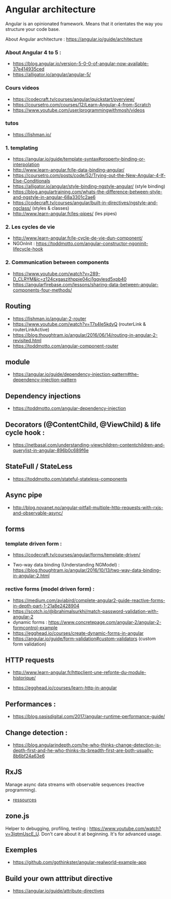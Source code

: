 # Angular architecture

Angular is an opinionated framework.
Means that it orientates the way you structure your code base.

About Angular architecture : https://angular.io/guide/architecture

### About Angular 4 to 5 : 

* https://blog.angular.io/version-5-0-0-of-angular-now-available-37e414935ced
* https://alligator.io/angular/angular-5/

### Cours videos

* https://codecraft.tv/courses/angular/quickstart/overview/
* https://coursetro.com/courses/12/Learn-Angular-4-from-Scratch
* https://www.youtube.com/user/programmingwithmosh/videos

### tutos

* https://lishman.io/

### 1. templating

* https://angular.io/guide/template-syntax#property-binding-or-interpolation
* http://www.learn-angular.fr/le-data-binding-angular/
* https://coursetro.com/posts/code/52/Trying-out-the-New-Angular-4-If-Else-Conditionals
* https://alligator.io/angular/style-binding-ngstyle-angular/ (style binding)
* https://blog.angulartraining.com/whats-the-difference-between-style-and-ngstyle-in-angular-68a3301c2ae6
* https://codecraft.tv/courses/angular/built-in-directives/ngstyle-and-ngclass/ (styles & classes)
* http://www.learn-angular.fr/les-pipes/ (les pipes)

### 2. Les cycles de vie

* http://www.learn-angular.fr/le-cycle-de-vie-dun-component/
* NGOnInit : https://toddmotto.com/angular-constructor-ngoninit-lifecycle-hook

### 2. Communication between components

* https://www.youtube.com/watch?v=289-D_CLRYM&lc=z124cxgaszithppje04cj1gqylesd5xpb40
* https://angularfirebase.com/lessons/sharing-data-between-angular-components-four-methods/

## Routing

* https://lishman.io/angular-2-router
* https://www.youtube.com/watch?v=T7s4Ie5kdyQ (routerLink & routerLinkActive)
* https://blog.thoughtram.io/angular/2016/06/14/routing-in-angular-2-revisited.html
* https://toddmotto.com/angular-component-router

## module

* https://angular.io/guide/dependency-injection-pattern#the-dependency-injection-pattern

## Dependency injections

* https://toddmotto.com/angular-dependency-injection

## Decorators (@ContentChild, @ViewChild) & life cycle hook :

* https://netbasal.com/understanding-viewchildren-contentchildren-and-querylist-in-angular-896b0c689f6e

## StateFull / StateLess

* https://toddmotto.com/stateful-stateless-components

## Async pipe

* http://blog.novanet.no/angular-pitfall-multiple-http-requests-with-rxjs-and-observable-async/

## forms

### template driven form :

* https://codecraft.tv/courses/angular/forms/template-driven/

* Two-way data binding (Understanding NGModel) : https://blog.thoughtram.io/angular/2016/10/13/two-way-data-binding-in-angular-2.html

### rective forms (model driven form) : 

* https://medium.com/aviabird/complete-angular2-guide-reactive-forms-in-depth-part-1-21a8e2428904
* https://scotch.io/@ibrahimalsurkhi/match-password-validation-with-angular-2
* dynamic forms  : https://www.concretepage.com/angular-2/angular-2-formcontrol-example
* https://egghead.io/courses/create-dynamic-forms-in-angular
* https://angular.io/guide/form-validation#custom-validators (custom form validation)

## HTTP requests

* http://www.learn-angular.fr/httpclient-une-refonte-du-module-historique/

* https://egghead.io/courses/learn-http-in-angular

## Performances :

* https://blog.oasisdigital.com/2017/angular-runtime-performance-guide/

## Change detection :

* https://blog.angularindepth.com/he-who-thinks-change-detection-is-depth-first-and-he-who-thinks-its-breadth-first-are-both-usually-8b6bf24a63e6

## RxJS

Manage async data streams with observable sequences (reactive programming).

* [ressources](./rxjs.md)

## zone.js 

Helper to debugging, profiling, testing : https://www.youtube.com/watch?v=3IqtmUscE_U. Don't care about it at beginning. It's for advanced usage.

## Exemples

* https://github.com/gothinkster/angular-realworld-example-app

## Build your own atttribut directive

* https://angular.io/guide/attribute-directives